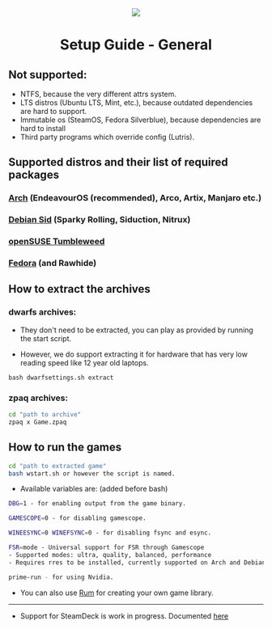 <div align="center">
  <img src="https://i.postimg.cc/tC3VR1vD/jc141v4.png">
</div>

<div align="center">
  <h1>Setup Guide - General</h1>
</div>

## Not supported:
   - NTFS, because the very different attrs system.
   - LTS distros (Ubuntu LTS, Mint, etc.), because outdated dependencies are hard to support.
   - Immutable os (SteamOS, Fedora Silverblue), because dependencies are hard to install
   - Third party programs which override config (Lutris).

## Supported distros and their list of required packages

### [Arch](arch.md) (EndeavourOS (recommended), Arco, Artix, Manjaro etc.)
### [Debian Sid](debiansid.md) (Sparky Rolling, Siduction, Nitrux)
### [openSUSE Tumbleweed](opensuse.md)
### [Fedora](fedora.md) (and Rawhide)


## How to extract the archives

### dwarfs archives:
  
- They don't need to be extracted, you can play as provided by running the start script.

- However, we do support extracting it for hardware that has very low reading speed like 12 year old laptops.

```
bash dwarfsettings.sh extract
```

### zpaq archives:
```sh
cd "path to archive"
zpaq x Game.zpaq
``` 

## How to run the games

```sh
cd "path to extracted game"
bash wstart.sh or however the script is named.
```
- Available variables are: (added before bash)
```sh
DBG=1 - for enabling output from the game binary.

GAMESCOPE=0 - for disabling gamescope.

WINEESYNC=0 WINEFSYNC=0 - for disabling fsync and esync.

FSR=mode - Universal support for FSR through Gamescope 
- Supported modes: ultra, quality, balanced, performance
- Requires rres to be installed, currently supported on Arch and Debian Sid setup pages.

prime-run - for using Nvidia.
  ```

- You can also use [Rum](https://johncena141.eu.org:8141/johncena141/rum) for creating your own game library.

---
 
- Support for SteamDeck is work in progress. Documented [here](https://johncena141.eu.org:8141/silentnoodlemaster/steamdeck)
